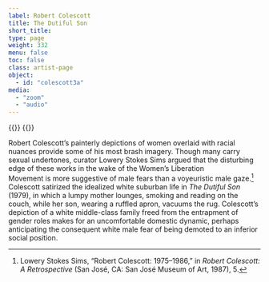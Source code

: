 ```yaml
---
label: Robert Colescott
title: The Dutiful Son
short_title:
type: page
weight: 332
menu: false
toc: false
class: artist-page
object:
  - id: "colescott3a"
media:
  - "zoom"
  - "audio"
---
```

{{<q-figure id="colescott3a">}}
{{<q-figure id="colescott3b">}}


Robert Colescott’s painterly depictions of women overlaid with racial nuances provide some of his most brash imagery. Though many carry sexual undertones, curator Lowery Stokes Sims argued that the disturbing edge of these works in the wake of the Women’s Liberation Movement is more suggestive of male fears than a voyeuristic male gaze.[^1] Colescott satirized the idealized white suburban life in *The Dutiful Son* (1979), in which a lumpy mother lounges, smoking and reading on the couch, while her son, wearing a ruffled apron, vacuums the rug. Colescott’s depiction of a white middle-class family freed from the entrapment of gender roles makes for an uncomfortable domestic dynamic, perhaps anticipating the consequent white male fear of being demoted to an inferior social position.

[^1]: Lowery Stokes Sims, “Robert Colescott: 1975–1986,” in *Robert Colescott: A Retrospective* (San José, CA: San José Museum of Art, 1987), 5.
